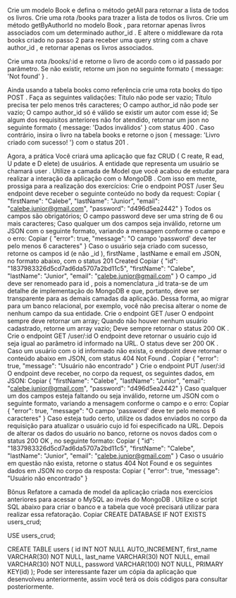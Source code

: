 Crie um modelo Book e defina o método getAll para retornar a lista de todos os livros.
Crie uma rota /books para trazer a lista de todos os livros.
Crie um método getByAuthorId no modelo Book , para retornar apenas livros associados com um determinado author_id . E altere o middleware da rota books criado no passo 2 para receber uma query string com a chave author_id , e retornar apenas os livros associados.

Crie uma rota /books/:id e retorne o livro de acordo com o id passado por parâmetro. Se não existir, retorne um json no seguinte formato { message: 'Not found' } .

Ainda usando a tabela books como referência crie uma rota books do tipo POST . Faça as seguintes validações:
Título não pode ser vazio;
Título precisa ter pelo menos três caracteres;
O campo author_id não pode ser vazio;
O campo author_id só é válido se existir um autor com esse id;
Se algum dos requisitos anteriores não for atendido, retornar um json no seguinte formato { message: 'Dados inválidos' } com status 400 . Caso contrário, insira o livro na tabela books e retorne o json { message: 'Livro criado com sucesso! '} com o status 201 .





Agora, a prática
Você criará uma aplicação que faz CRUD ( C reate, R ead, U pdate e D elete) de usuários. A entidade que representa um usuário se chamará user .
Utilize a camada de Model que você acabou de estudar para realizar a interação da aplicação com o MongoDB .
Com isso em mente, prossiga para a realização dos exercícios:
Crie o endpoint POST /user
Seu endpoint deve receber o seguinte conteúdo no body da request:
Copiar
    {
        "firstName": "Calebe",
        "lastName": "Junior",
        "email": "calebe.junior@gmail.com",
        "password": "d496d5ea2442"
    }
Todos os campos são obrigatórios;
O campo password deve ser uma string de 6 ou mais caracteres;
Caso qualquer um dos campos seja inválido, retorne um JSON com o seguinte formato, variando a mensagem conforme o campo e o erro:
Copiar
    {
        "error": true,
        "message": "O campo 'password' deve ter pelo menos 6 caracteres"
    }
Caso o usuário seja criado com sucesso, retorne os campos id (e não _id ), firstName , lastName e email em JSON, no formato abaixo, com o status 201 Created
Copiar
    {
        "id": "1837983326d5cd7ad6da5707a2bd11c5",
        "firstName": "Calebe",
        "lastName": "Junior",
        "email": "calebe.junior@gmail.com"
    }
O campo _id deve ser renomeado para id , pois a nomenclatura _id trata-se de um detalhe de implementação do MongoDB e que, portanto, deve ser transparente para as demais camadas da aplicação. Dessa forma, ao migrar para um banco relacional, por exemplo, você não precisa alterar o nome de nenhum campo da sua entidade.
Crie o endpoint GET /user
O endpoint sempre deve retornar um array;
Quando não houver nenhum usuário cadastrado, retorne um array vazio;
Deve sempre retornar o status 200 OK .
Crie o endpoint GET /user/:id
O endpoint deve retornar o usuário cujo id seja igual ao parâmetro id informado na URL. O status deve ser 200 OK .
Caso um usuário com o id informado não exista, o endpoint deve retornar o conteúdo abaixo em JSON, com status 404 Not Found .
Copiar
    {
        "error": true,
        "message": "Usuário não encontrado"
    }
Crie o endpoint PUT /user/:id
O endpoint deve receber, no corpo da request, os seguintes dados, em JSON:
Copiar
    {
        "firstName": "Calebe",
        "lastName": "Junior",
        "email": "calebe.junior@gmail.com",
        "password": "d496d5ea2442"
    }
Caso qualquer um dos campos esteja faltando ou seja inválido, retorne um JSON com o seguinte formato, variando a mensagem conforme o campo e o erro:
Copiar
    {
        "error": true,
        "message": "O campo 'password' deve ter pelo menos 6 caracteres"
    }
Caso esteja tudo certo, utilize os dados enviados no corpo da requisição para atualizar o usuário cujo id foi especificado na URL.
Depois de alterar os dados do usuário no banco, retorne os novos dados com o status 200 OK , no seguinte formato:
Copiar
    {
        "id": "1837983326d5cd7ad6da5707a2bd11c5",
        "firstName": "Calebe",
        "lastName": "Junior",
        "email": "calebe.junior@gmail.com"
    }
Caso o usuário em questão não exista, retorne o status 404 Not Found e os seguintes dados em JSON no corpo da resposta:
Copiar
    {
        "error": true,
        "message": "Usuário não encontrado"
    }



Bônus
Refatore a camada de model da aplicação criada nos exercícios anteriores para acessar o MySQL ao invés do MongoDB .
Utilize o script SQL abaixo para criar o banco e a tabela que você precisará utilizar para realizar essa refatoração.
Copiar
CREATE DATABASE IF NOT EXISTS users_crud;

USE users_crud;

CREATE TABLE users (
    id INT NOT NULL AUTO_INCREMENT,
    first_name VARCHAR(30) NOT NULL,
    last_name VARCHAR(30) NOT NULL,
    email VARCHAR(30) NOT NULL,
    password VARCHAR(100) NOT NULL,
    PRIMARY KEY(id)
);
Pode ser interessante fazer um cópia da aplicação que desenvolveu anteriormente, assim você terá os dois códigos para consultar posteriormente.
